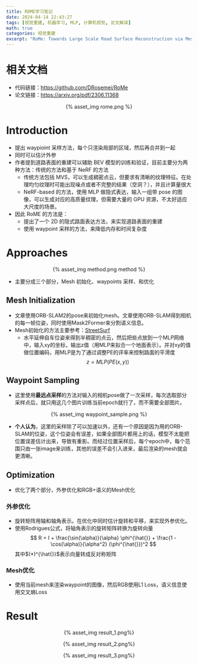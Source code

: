 ```yaml
---
title: ROME学习笔记
date: 2024-04-14 22:43:27
tags: [视觉重建, 机器学习, MLP, 计算机视觉, 论文解读]
math: true
categories: 视觉重建
excerpt: "RoMe: Towards Large Scale Road Surface Reconstruction via Mesh Representation"
---
```


# 相关文档
* 代码链接：https://github.com/DRosemei/RoMe
* 论文链接：https://arxiv.org/pdf/2306.11368

<p align="center">{% asset_img rome.png  %}</p>

# Introduction
* 提出 waypioint 采样方法，每个只渲染局部的区域，然后再合并到一起
* 同时可以估计外参
* 作者提到道路表面的重建可以辅助 BEV 模型的训练和验证，目前主要分为两种方法：传统的方法和基于 NeRF 的方法
  + 传统方法包括 MVS，可以生成稠密点云，但要求有清晰的纹理特征。在处理均匀纹理时可能出现噪点或者不完整的结果（空洞？），并且计算量很大
  + NeRF-based 的方法，使用 MLP 做隐式表达，输入一组带 pose 的图像，可以生成对应的高质量纹理，但需要大量的 GPU 资源，不太好适应大尺度的场景。
* 因此 RoME 的方法是：
  + 提出了一个 2D 的隐式路面表达方法，来实现道路表面的重建
  + 使用 waypoint 采样的方法，来降低内存和时间复杂度
# Approaches

<p align="center">{% asset_img method.png method %}</p>

* 主要分成三个部分，Mesh 初始化、waypoints 采样、和优化

## Mesh Initialization

* 文章使用ORB-SLAM2的pose来初始化mesh。文章使用ORB-SLAM得到相机的每一帧位姿，同时使用Mask2Former来分割语义信息。
* Mesh初始化的方法主要参考：[StreetSurf](https://ventusff.github.io/streetsurf_web/)
  + 水平延伸自车位姿来得到半稠密的点云，然后把些点放到一个MLP网络中，输入xy的坐标，输出z值（用MLP来拟合一个地面表示）。并对xy的值做位置编码，用MLP是为了通过调整PE的评率来控制路面的平滑度
$$
z = MLP(PE(x, y))
$$

## Waypoint Sampling

* 这里使用**最远点采样**的方法对输入的相机pose做了一次采样，每次选取部分采样点后，就只用这几个图片训练当前epoch就行了，而不需要全部图片。
<p align="center">{% asset_img waypoint_sample.png %}</p>

* **个人认为**，这里的采样除了可以加速以外，还有一个原因是因为用的ORB-SLAM的位姿，这个位姿会有误差，如果全部图片都用上的话，模型不太能把位置误差估计出来，导致有重影。而经过位置采样后，每个epoch中，每个范围只由一张image来训练，其他的误差不会引入进来，最后渲染的mesh就会更清晰。



## Optimization

* 优化了两个部分，外参优化和RGB+语义的Mesh优化

### 外参优化
- 旋转矩阵用轴和轴角表示。在优化中同时估计旋转和平移，来实现外参优化。
- 使用Rodrigues公式，将轴角表示的旋转矩阵转换为旋转向量
$$
R = I + \frac{\sin(\alpha)}{\alpha}  \phi^{\hat{}} + \frac{1 - \cos(\alpha)}{\alpha^2}  (\phi^{\hat{}})^2
$$
其中$(*)^{\hat{}}$表示向量转成反对称矩阵

### Mesh优化
- 使用当前mesh来渲染waypoint的图像，然后RGB使用L1 Loss，语义信息使用交叉熵Loss

# Result

<p align="center">{% asset_img result_1.png%}</p>

<p align="center">{% asset_img result_2.png%}</p>

<p align="center">{% asset_img result_3.png%}</p>
